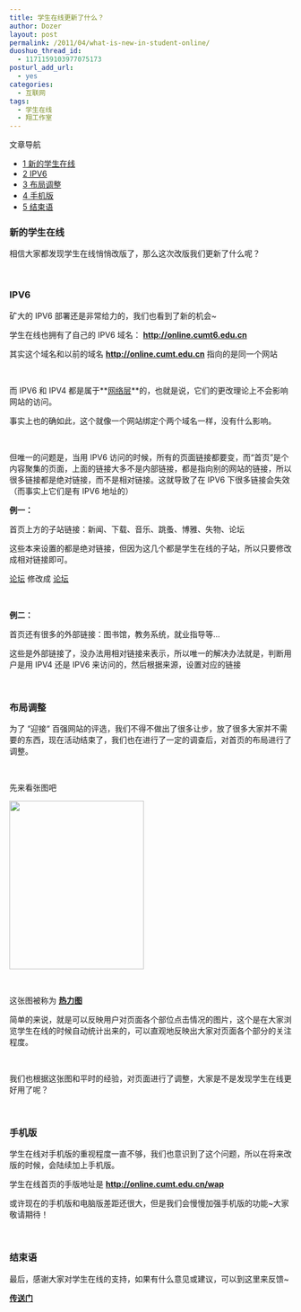 ```yaml
---
title: 学生在线更新了什么？
author: Dozer
layout: post
permalink: /2011/04/what-is-new-in-student-online/
duoshuo_thread_id:
  - 1171159103977075173
posturl_add_url:
  - yes
categories:
  - 互联网
tags:
  - 学生在线
  - 翔工作室
---
```

<div id="toc_container" class="no_bullets">
  <p class="toc_title">
    文章导航
  </p>
  
  <ul class="toc_list">
    <li>
      <a href="#i"><span class="toc_number toc_depth_1">1</span> 新的学生在线</a>
    </li>
    <li>
      <a href="#IPV6"><span class="toc_number toc_depth_1">2</span> IPV6</a>
    </li>
    <li>
      <a href="#i-2"><span class="toc_number toc_depth_1">3</span> 布局调整</a>
    </li>
    <li>
      <a href="#i-3"><span class="toc_number toc_depth_1">4</span> 手机版</a>
    </li>
    <li>
      <a href="#i-4"><span class="toc_number toc_depth_1">5</span> 结束语</a>
    </li>
  </ul>
</div>

### <span id="i">新的学生在线</span>

相信大家都发现学生在线悄悄改版了，那么这次改版我们更新了什么呢？

&nbsp;

### <span id="IPV6">IPV6</span>

矿大的 IPV6 部署还是非常给力的，我们也看到了新的机会~

学生在线也拥有了自己的 IPV6 域名： **<a href="http://online.cumt6.edu.cn" target="_blank">http://online.cumt6.edu.cn</a>**

其实这个域名和以前的域名 **<a href="http://online.cumt.edu.cn" target="_blank">http://online.cumt.edu.cn</a>** 指向的是同一个网站

&nbsp;

而 IPV6 和 IPV4 都是属于**<a href="http://baike.baidu.com/view/239600.htm#sub239600" target="_blank">网络层</a>**的，也就是说，它们的更改理论上不会影响网站的访问。

事实上也的确如此，这个就像一个网站绑定个两个域名一样，没有什么影响。

&nbsp;

但唯一的问题是，当用 IPV6 访问的时候，所有的页面链接都要变，而“首页”是个内容聚集的页面，上面的链接大多不是内部链接，都是指向别的网站的链接，所以很多链接都是绝对链接，而不是相对链接。这就导致了在 IPV6 下很多链接会失效（而事实上它们是有 IPV6 地址的）

<!--more-->

**例一：**

首页上方的子站链接：新闻、下载、音乐、跳蚤、博雅、失物、论坛

这些本来设置的都是绝对链接，但因为这几个都是学生在线的子站，所以只要修改成相对链接即可。

<a href=&#8221;http://online.cumt.edu.cn/discuz&#8221;>论坛</a> 修改成 <a href=&#8221;/discuz&#8221;>论坛</a>

&nbsp;

**例二：**

首页还有很多的外部链接：图书馆，教务系统，就业指导等…

这些是外部链接了，没办法用相对链接来表示，所以唯一的解决办法就是，判断用户是用 IPV4 还是 IPV6 来访问的，然后根据来源，设置对应的链接

&nbsp;

### <span id="i-2">布局调整</span>

为了 “迎接“ 百强网站的评选，我们不得不做出了很多让步，放了很多大家并不需要的东西，现在活动结束了，我们也在进行了一定的调查后，对首页的布局进行了调整。

&nbsp;

先来看张图吧

[<img class="alignnone size-medium wp-image-297" title="online" alt="" src="http://www.dozer.cc/wp-content/uploads/2011/04/online-240x300.png" width="240" height="300" />][1]

&nbsp;

这张图被称为 **<a href="http://baike.baidu.com/view/3668215.html?fromTaglist#sub3668215" target="_blank">热力图</a>**

简单的来说，就是可以反映用户对页面各个部位点击情况的图片，这个是在大家浏览学生在线的时候自动统计出来的，可以直观地反映出大家对页面各个部分的关注程度。

&nbsp;

我们也根据这张图和平时的经验，对页面进行了调整，大家是不是发现学生在线更好用了呢？

&nbsp;

### <span id="i-3">手机版</span>

学生在线对手机版的重视程度一直不够，我们也意识到了这个问题，所以在将来改版的时候，会陆续加上手机版。

学生在线首页的手版地址是 **<a href="http://online.cumt.edu.cn/wap" target="_blank">http://online.cumt.edu.cn/wap</a>**

或许现在的手机版和电脑版差距还很大，但是我们会慢慢加强手机版的功能~大家敬请期待！

&nbsp;

### <span id="i-4">结束语</span>

最后，感谢大家对学生在线的支持，如果有什么意见或建议，可以到这里来反馈~

<a href="http://online.cumt.edu.cn/FlyingStudio/?page_id=360" target="_blank"><strong>传送门</strong></a>

 [1]: http://www.dozer.cc/wp-content/uploads/2011/04/online.png